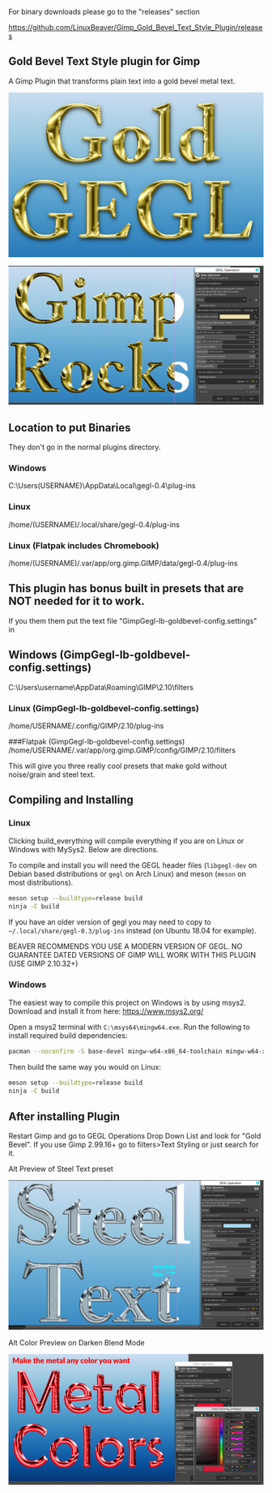 For binary downloads please go to the "releases" section

https://github.com/LinuxBeaver/Gimp_Gold_Bevel_Text_Style_Plugin/releases

## Gold Bevel Text Style plugin for Gimp

A Gimp Plugin that transforms plain text into a gold bevel metal text. 

![image preview](guide_presets_and_preview/preview.png)

![image preview](guide_presets_and_preview/preview2.png)

## Location to put Binaries 
They don't go in the normal plugins directory.

### Windows
 C:\Users\(USERNAME)\AppData\Local\gegl-0.4\plug-ins
 
### Linux 
 /home/(USERNAME)/.local/share/gegl-0.4/plug-ins
 
### Linux (Flatpak includes Chromebook)
 /home/(USERNAME)/.var/app/org.gimp.GIMP/data/gegl-0.4/plug-ins

## This plugin has bonus built in presets that are NOT needed for it to work. 
If you them them put the text file "GimpGegl-lb-goldbevel-config.settings" in

## Windows (GimpGegl-lb-goldbevel-config.settings)
C:\Users\username\AppData\Roaming\GIMP\2.10\filters

### Linux (GimpGegl-lb-goldbevel-config.settings)
/home/USERNAME/.config/GIMP/2.10/plug-ins

###Flatpak (GimpGegl-lb-goldbevel-config.settings)
/home/USERNAME/.var/app/org.gimp.GIMP/config/GIMP/2.10/filters

This will give you three really cool presets that make gold without noise/grain and steel text.

## Compiling and Installing

### Linux

Clicking build_everything will compile everything if you are on Linux or Windows with MySys2. 
Below are directions.

To compile and install you will need the GEGL header files (`libgegl-dev` on
Debian based distributions or `gegl` on Arch Linux) and meson (`meson` on
most distributions).

```bash
meson setup --buildtype=release build
ninja -C build

```

If you have an older version of gegl you may need to copy to `~/.local/share/gegl-0.3/plug-ins`
instead (on Ubuntu 18.04 for example).

BEAVER RECOMMENDS YOU USE A MODERN VERSION OF GEGL. NO GUARANTEE DATED VERSIONS OF GIMP WILL WORK WITH THIS PLUGIN (USE GIMP 2.10.32+)

### Windows

The easiest way to compile this project on Windows is by using msys2.  Download
and install it from here: https://www.msys2.org/

Open a msys2 terminal with `C:\msys64\mingw64.exe`.  Run the following to
install required build dependencies:

```bash
pacman --noconfirm -S base-devel mingw-w64-x86_64-toolchain mingw-w64-x86_64-meson mingw-w64-x86_64-gegl
```

Then build the same way you would on Linux:

```bash
meson setup --buildtype=release build
ninja -C build
```

## After installing Plugin

Restart Gimp and go to GEGL Operations Drop Down List and look for "Gold Bevel". 
If you use Gimp 2.99.16+ go to filters>Text Styling or just search for it.

Alt Preview of Steel Text preset

![image preview](guide_presets_and_preview/preview_3.png)

Alt Color Preview on Darken Blend Mode

![image preview](guide_presets_and_preview/preview_4.png)




